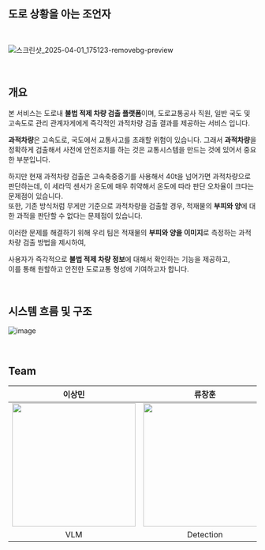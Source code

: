 ## 도로 상황을 아는 조언자

</br>

![스크린샷_2025-04-01_175123-removebg-preview](https://github.com/user-attachments/assets/a9b783ca-e6cf-4483-b192-e15bcc5451b4)

</br>

## 개요

본 서비스는 도로내 **불법 적제 차량 검출 플랫폼**이며, 도로교통공사 직원, 일반 국도 및 고속도로 관리 관계자게에게 즉각적인 과적차량 검출 결과를 제공하는 서비스 입니다.

**과적차량**은 고속도로,  국도에서 교통사고를 초래할 위험이 있습니다.
그래서 **과적차량**을 정확하게 검출해서 사전에 안전조치를 하는 것은 교통시스템을 만드는 것에 있어서 중요한 부분입니다.

하지만 현재 과적차량 검출은 고속축중중기를 사용해서 40t을 넘어가면 과적차량으로 판단하는데, 이 세라믹 센서가 온도에 매우 취약해서 온도에 따라 판단 오차율이 크다는 문제점이 있습니다.
</br>
또한, 기존 방식처럼 무게만 기준으로 과적차량을 검출할 경우, 적재물의 **부피와 양**에 대한 과적을 판단할 수 없다는 문제점이 있습니다.

이러한 문제를 해결하기 위해 우리 팀은 적재물의 **부피와 양을 이미지**로 측정하는 과적차량 검출 방법을 제시하여,

사용자가 즉각적으로 **불법 적제 차량 정보**에 대해서 확인하는 기능을 제공하고,
</br>
이를 통해 원할하고 안전한 도로교통 형성에 기여하고자 합니다.

</br>

## 시스템 흐름 및 구조

![image](https://github.com/user-attachments/assets/202f3a44-a108-49e7-8167-85b093db16b8)

</br>

## Team
|이상민|류창훈|김희동|최지윤|
|:---:|:---:|:---:|:---:|
|<a href="https://github.com/SangMin4973"><img src="https://avatars.githubusercontent.com/SangMin4973" width="250"></a>|<a href="https://github.com/Ryuchanghoon"><img src="https://avatars.githubusercontent.com/Ryuchanghoon" width="250"></a>|<a href="https://github.com/Kim-Hui-Dong"><img src="https://avatars.githubusercontent.com/Kim-Hui-Dong" width="250"></a>|<a href="https://github.com/Choijiyun0902"><img src="https://avatars.githubusercontent.com/Choijiyun0902" width="250">|
|VLM|Detection|Design|Front|
